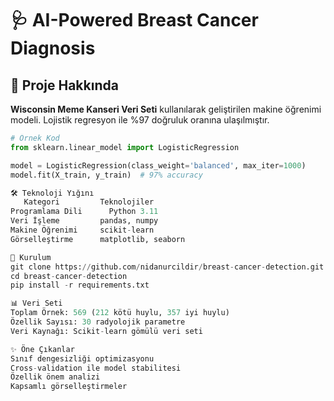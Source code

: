 # 🩺 AI-Powered Breast Cancer Diagnosis

## 📌 Proje Hakkında
**Wisconsin Meme Kanseri Veri Seti** kullanılarak geliştirilen makine öğrenimi modeli. Lojistik regresyon ile %97 doğruluk oranına ulaşılmıştır.

```python
# Örnek Kod
from sklearn.linear_model import LogisticRegression

model = LogisticRegression(class_weight='balanced', max_iter=1000)
model.fit(X_train, y_train)  # 97% accuracy

🛠 Teknoloji Yığını
   Kategori	        Teknolojiler
Programlama Dili	  Python 3.11
Veri İşleme	        pandas, numpy
Makine Öğrenimi	    scikit-learn
Görselleştirme	    matplotlib, seaborn

🚀 Kurulum
git clone https://github.com/nidanurcildir/breast-cancer-detection.git
cd breast-cancer-detection
pip install -r requirements.txt

📊 Veri Seti
Toplam Örnek: 569 (212 kötü huylu, 357 iyi huylu)
Özellik Sayısı: 30 radyolojik parametre
Veri Kaynağı: Scikit-learn gömülü veri seti

✨ Öne Çıkanlar
Sınıf dengesizliği optimizasyonu
Cross-validation ile model stabilitesi
Özellik önem analizi
Kapsamlı görselleştirmeler
